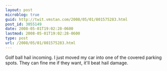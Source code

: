 ```yaml
---
layout: post
microblog: true
guid: http://twit.vmstan.com/2008/05/01/801575283.html
post_id: 3055149
date: 2008-05-01T19:02:28-0600
lastmod: 2008-05-01T19:02:28-0600
type: post
url: /2008/05/01/801575283.html
---
```

Golf ball hail incoming. I just moved my car into one of the covered parking spots. They can fine me if they want, it'll beat hail damage.
